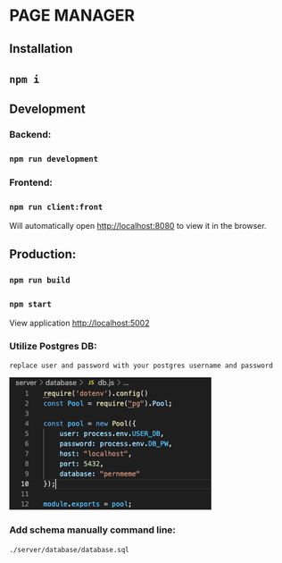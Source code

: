 # PAGE MANAGER 

## Installation <page-manager>
## `npm i`

## Development
### Backend:
### `npm run development`

### Frontend:
### `npm run client:front`

Will automatically open [http://localhost:8080](http://localhost:8080) to view it in the browser.

## Production:
### `npm run build`
### `npm start`

View application [http://localhost:5002](http://localhost:5002)

### Utilize Postgres DB:
    replace user and password with your postgres username and password



![alt text](/db-credentials.png)


### Add schema manually command line:
    ./server/database/database.sql
    